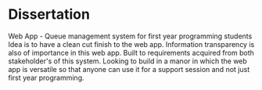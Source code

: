 # Dissertation
Web App - Queue management system for first year programming students
Idea is to have a clean cut finish to the web app. Information transparency is also of importance in this web app.
Built to requirements acquired from both stakeholder's of this system.
Looking to build in a manor in which the web app is versatile so that anyone can use it for a support session and not just first year programming.
